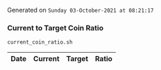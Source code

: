 Generated on `Sunday 03-October-2021 at 08:21:17`

### Current to Target Coin Ratio
`current_coin_ratio.sh`

Date|Current|Target|Ratio
---|---|---|---

